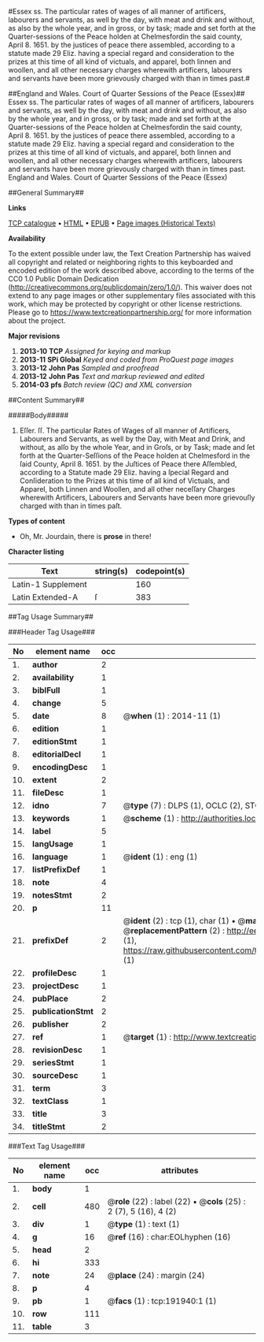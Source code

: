 #Essex ss. The particular rates of wages of all manner of artificers, labourers and servants, as well by the day, with meat and drink and without, as also by the whole year, and in gross, or by task; made and set forth at the Quarter-sessions of the Peace holden at Chelmesfordin the said county, April 8. 1651. by the justices of peace there assembled, according to a statute made 29 Eliz. having a special regard and consideration to the prizes at this time of all kind of victuals, and apparel, both linnen and woollen, and all other necessary charges wherewith artificers, labourers and servants have been more grievously charged with than in times past.#

##England and Wales. Court of Quarter Sessions of the Peace (Essex)##
Essex ss. The particular rates of wages of all manner of artificers, labourers and servants, as well by the day, with meat and drink and without, as also by the whole year, and in gross, or by task; made and set forth at the Quarter-sessions of the Peace holden at Chelmesfordin the said county, April 8. 1651. by the justices of peace there assembled, according to a statute made 29 Eliz. having a special regard and consideration to the prizes at this time of all kind of victuals, and apparel, both linnen and woollen, and all other necessary charges wherewith artificers, labourers and servants have been more grievously charged with than in times past.
England and Wales. Court of Quarter Sessions of the Peace (Essex)

##General Summary##

**Links**

[TCP catalogue](http://www.ota.ox.ac.uk/tcp/)  • 
[HTML](http://tei.it.ox.ac.uk/tcp/Texts-HTML/free/B09/B09687.html)  • 
[EPUB](http://tei.it.ox.ac.uk/tcp/Texts-EPUB/free/B09/B09687.epub) • 
[Page images (Historical Texts)](https://historicaltexts.jisc.ac.uk/eebo-80923301e)

**Availability**

To the extent possible under law, the Text Creation Partnership has waived all copyright and related or neighboring rights to this keyboarded and encoded edition of the work described above, according to the terms of the CC0 1.0 Public Domain Dedication (http://creativecommons.org/publicdomain/zero/1.0/). This waiver does not extend to any page images or other supplementary files associated with this work, which may be protected by copyright or other license restrictions. Please go to https://www.textcreationpartnership.org/ for more information about the project.

**Major revisions**

1. __2013-10__ __TCP__ *Assigned for keying and markup*
1. __2013-11__ __SPi Global__ *Keyed and coded from ProQuest page images*
1. __2013-12__ __John Pas__ *Sampled and proofread*
1. __2013-12__ __John Pas__ *Text and markup reviewed and edited*
1. __2014-03__ __pfs__ *Batch review (QC) and XML conversion*

##Content Summary##

#####Body#####

1. Eſſer. ſſ. The particular Rates of Wages of all manner of Artificers, Labourers and Servants, as well by the Day, with Meat and Drink, and without, as alſo by the whole Year, and in Groſs, or by Task; made and ſet forth at the Quarter-Seſſions of the Peace holden at Chelmesford in the ſaid County, April 8. 1651. by the Juſtices of Peace there Aſſembled, according to a Statute made 29 Eliz. having a ſpecial Regard and Conſideration to the Prizes at this time of all kind of Victuals, and Apparel, both Linnen and Woollen, and all other neceſſary Charges wherewith Artificers, Labourers and Servants have been more grievouſly charged with than in times paſt.

**Types of content**

  * Oh, Mr. Jourdain, there is **prose** in there!

**Character listing**


|Text|string(s)|codepoint(s)|
|---|---|---|
|Latin-1 Supplement| |160|
|Latin Extended-A|ſ|383|

##Tag Usage Summary##

###Header Tag Usage###

|No|element name|occ|attributes|
|---|---|---|---|
|1.|__author__|2||
|2.|__availability__|1||
|3.|__biblFull__|1||
|4.|__change__|5||
|5.|__date__|8| @__when__ (1) : 2014-11 (1)|
|6.|__edition__|1||
|7.|__editionStmt__|1||
|8.|__editorialDecl__|1||
|9.|__encodingDesc__|1||
|10.|__extent__|2||
|11.|__fileDesc__|1||
|12.|__idno__|7| @__type__ (7) : DLPS (1), OCLC (2), STC (2), EEBO-CITATION (1), VID (1)|
|13.|__keywords__|1| @__scheme__ (1) : http://authorities.loc.gov/ (1)|
|14.|__label__|5||
|15.|__langUsage__|1||
|16.|__language__|1| @__ident__ (1) : eng (1)|
|17.|__listPrefixDef__|1||
|18.|__note__|4||
|19.|__notesStmt__|2||
|20.|__p__|11||
|21.|__prefixDef__|2| @__ident__ (2) : tcp (1), char (1)  •  @__matchPattern__ (2) : ([0-9\-]+):([0-9IVX]+) (1), (.+) (1)  •  @__replacementPattern__ (2) : http://eebo.chadwyck.com/downloadtiff?vid=$1&page=$2 (1), https://raw.githubusercontent.com/textcreationpartnership/Texts/master/tcpchars.xml#$1 (1)|
|22.|__profileDesc__|1||
|23.|__projectDesc__|1||
|24.|__pubPlace__|2||
|25.|__publicationStmt__|2||
|26.|__publisher__|2||
|27.|__ref__|1| @__target__ (1) : http://www.textcreationpartnership.org/docs/. (1)|
|28.|__revisionDesc__|1||
|29.|__seriesStmt__|1||
|30.|__sourceDesc__|1||
|31.|__term__|3||
|32.|__textClass__|1||
|33.|__title__|3||
|34.|__titleStmt__|2||


###Text Tag Usage###

|No|element name|occ|attributes|
|---|---|---|---|
|1.|__body__|1||
|2.|__cell__|480| @__role__ (22) : label (22)  •  @__cols__ (25) : 2 (7), 5 (16), 4 (2)|
|3.|__div__|1| @__type__ (1) : text (1)|
|4.|__g__|16| @__ref__ (16) : char:EOLhyphen (16)|
|5.|__head__|2||
|6.|__hi__|333||
|7.|__note__|24| @__place__ (24) : margin (24)|
|8.|__p__|4||
|9.|__pb__|1| @__facs__ (1) : tcp:191940:1 (1)|
|10.|__row__|111||
|11.|__table__|3||
